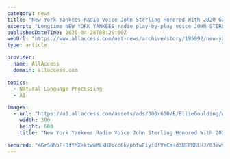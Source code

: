 ```yaml
---
category: news
title: "New York Yankees Radio Voice John Sterling Honored With 2020 Governor's Award At New York Emmys"
excerpt: "Longtime NEW YORK YANKEES radio play-by-play voice JOHN STERLING was honored with the Governor's Award at the 2020 NEW YORK EMMY AWARDS. STERLING was recognized for his 60-year career at the event, which was held as a \"virtual gala celebration\" due to the COVID-19 CORONAVIRUS pandemic."
publishedDateTime: 2020-04-28T08:20:00Z
webUrl: "https://www.allaccess.com/net-news/archive/story/195992/new-york-yankees-radio-voice-john-sterling-honored"
type: article

provider:
  name: AllAccess
  domain: allaccess.com

topics:
  - Natural Language Processing
  - AI

images:
  - url: "https://a3.allaccess.com/assets/ads/300x600/E/EllieGoulding/Worry_About_Me.jpg?1588271327"
    width: 300
    height: 600
    title: "New York Yankees Radio Voice John Sterling Honored With 2020 Governor's Award At New York Emmys"

secured: "4GrS6hbF+BfYMX+ktwwMLkH8icc0k/phfwFiyiQfVeCm+d3UEPK8LHJ/03ewV12nVqHLWGHHmiuIg3aJl9PfBCbT1/Jw4wEP0IHiXV346nCpEo+SVExU95sHwng1Lt/W+2uZvgmjM513feiftfwaHGUac0ZS6wJHADIrlmZTBedC9ozjBxXbyy16eokDj+ob1x5D3C/DramoaLHaEvLmzYs1uAmtWUHiE4fBBo1t9s2FmsWFShm6R8hwLZGOHxuF2F0rvgoSImpaIABjmVmuOeUlfMBnUoqm+ABprbcDTuMpP6CBkTRnuQ6ChJ5kjMEj;6NOpNJ4/9v3MQ9nK31eftQ=="
---
```


